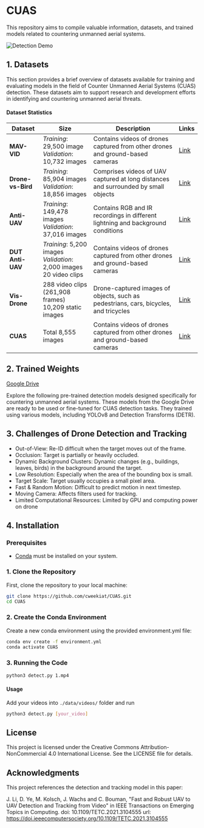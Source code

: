 # CUAS

This repository aims to compile valuable information, datasets, and trained models related to countering unmanned aerial systems.

![Detection Demo](results/videos/2.gif)

## 1. Datasets

This section provides a brief overview of datasets available for training and evaluating models in the field of Counter Unmanned Aerial Systems (CUAS) detection. These datasets aim to support research and development efforts in identifying and countering unmanned aerial threats.

#### Dataset Statistics

Dataset | Size | Description | Links
--------|------|---------------------|-------
**MAV-VID** | *Training*: 29,500 image <br /> *Validation*: 10,732 images | Contains videos of drones captured from other drones and ground-based cameras | [Link](https://bitbucket.org/alejodosr/mav-vid-dataset/src/master/)
**Drone-vs-Bird** | *Training*: 85,904 images <br /> *Validation*: 18,856 images | Comprises videos of UAV captured at long distances and surrounded by small objects | [Link](https://github.com/wosdetc/challenge/tree/master)
**Anti-UAV** | *Training*: 149,478 images <br /> *Validation*: 37,016 images | Contains RGB and IR recordings in different lightning and background conditions | [Link](https://anti-uav.github.io/dataset/)
**DUT Anti-UAV** | *Training*: 5,200 images <br /> *Validation*: 2,000 images <br /> 20 video clips | Contains videos of drones captured from other drones and ground-based cameras | [Link](https://github.com/wangdongdut/DUT-Anti-UAV)
**Vis-Drone** | 288 video clips (261,908 frames) <br /> 10,209 static images | Drone-captured images of objects, such as pedestrians, cars, bicycles, and tricycles | [Link](https://github.com/VisDrone/VisDrone-Dataset)
**CUAS** | Total 8,555 images | Contains videos of drones captured from other drones and ground-based cameras | [Link](https://universe.roboflow.com/wk-meyzk/cuas-pq71v)


## 2. Trained Weights
[Google Drive](https://drive.google.com/drive/folders/1ZYfYUv00o63Q2O8Ozsd7JQif42KH38Ra?usp=drive_link)

Explore the following pre-trained detection models designed specifically for countering unmanned aerial systems. These models from the Google Drive are ready to be used or fine-tuned for CUAS detection tasks. They trained using various models, including YOLOv8 and Detection Transforms (DETR).

## 3. Challenges of Drone Detection and Tracking
* Out-of-View: Re-ID difficult when the target moves out of the frame.
* Occlusion: Target is partially or heavily occluded.
* Dynamic Background Clusters: Dynamic changes (e.g., buildings, leaves, birds) in the background around the target.
* Low Resolution: Especially when the area of the bounding box is small.
* Target Scale: Target usually occupies a small pixel area.
* Fast & Random Motion: Difficult to predict motion in next timestep.
* Moving Camera: Affects filters used for tracking.
* Limited Computational Resources: Limited by GPU and computing power on drone


## 4. Installation

### Prerequisites
- [Conda](https://docs.conda.io/projects/conda/en/latest/user-guide/install/index.html) must be installed on your system.

### 1. Clone the Repository
First, clone the repository to your local machine:

```bash
git clone https://github.com/cweekiat/CUAS.git
cd CUAS
```

### 2. Create the Conda Environment

Create a new conda environment using the provided environment.yml file:

```bash
conda env create -f environment.yml
conda activate CUAS 
```

### 3. Running the Code

```bash
python3 detect.py 1.mp4
```

#### Usage
Add your videos into ```./data/videos/``` folder and run 
```bash
python3 detect.py [your_video]
```

## License

This project is licensed under the Creative Commons Attribution-NonCommercial 4.0 International License. See the LICENSE file for details.

## Acknowledgments

This project references the detection and tracking model in this paper: 

J. Li, D. Ye, M. Kolsch, J. Wachs and C. Bouman, "Fast and Robust UAV to UAV Detection and Tracking from Video" in IEEE Transactions on Emerging Topics in Computing. doi: 10.1109/TETC.2021.3104555 url: https://doi.ieeecomputersociety.org/10.1109/TETC.2021.3104555


